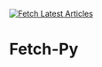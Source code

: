 [![Fetch Latest Articles](https://github.com/soumyadeb-git/Fetch-Py/actions/workflows/main.yml/badge.svg)](https://github.com/soumyadeb-git/Fetch-Py/actions/workflows/main.yml)
# Fetch-Py
